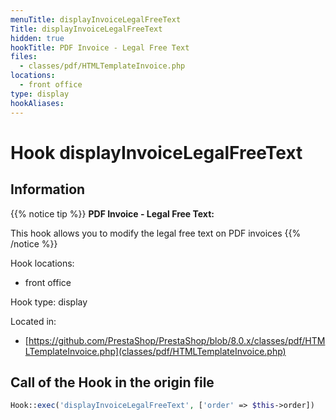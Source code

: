 ```yaml
---
menuTitle: displayInvoiceLegalFreeText
Title: displayInvoiceLegalFreeText
hidden: true
hookTitle: PDF Invoice - Legal Free Text
files:
  - classes/pdf/HTMLTemplateInvoice.php
locations:
  - front office
type: display
hookAliases:
---
```


# Hook displayInvoiceLegalFreeText

## Information

{{% notice tip %}}
**PDF Invoice - Legal Free Text:** 

This hook allows you to modify the legal free text on PDF invoices
{{% /notice %}}

Hook locations: 
  - front office

Hook type: display

Located in: 
  - [https://github.com/PrestaShop/PrestaShop/blob/8.0.x/classes/pdf/HTMLTemplateInvoice.php](classes/pdf/HTMLTemplateInvoice.php)

## Call of the Hook in the origin file

```php
Hook::exec('displayInvoiceLegalFreeText', ['order' => $this->order])
```